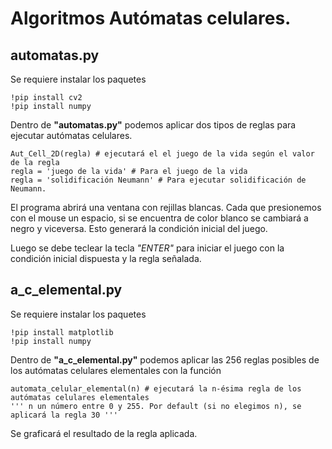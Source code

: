 # Algoritmos Autómatas celulares.

## automatas.py

Se requiere instalar los paquetes

```{python}
!pip install cv2
!pip install numpy
```

Dentro de **"automatas.py"** podemos aplicar dos tipos de reglas para ejecutar autómatas celulares.

```{python}
Aut_Cell_2D(regla) # ejecutará el el juego de la vida según el valor de la regla
regla = 'juego de la vida' # Para el juego de la vida
regla = 'solidificación Neumann' # Para ejecutar solidificación de Neumann.
```

El programa abrirá una ventana con rejillas blancas. Cada que presionemos con el mouse un espacio, si se encuentra de color blanco se cambiará a negro y viceversa. Esto generará la condición inicial del juego.

Luego se debe teclear la tecla *"ENTER"* para iniciar el juego con la condición inicial dispuesta y la regla señalada.

## a_c_elemental.py

Se requiere instalar los paquetes

```{python}
!pip install matplotlib
!pip install numpy
```

Dentro de **"a_c_elemental.py"** podemos aplicar las 256 reglas posibles de los autómatas celulares elementales con la función

```{python}
automata_celular_elemental(n) # ejecutará la n-ésima regla de los autómatas celulares elementales
''' n un número entre 0 y 255. Por default (si no elegimos n), se aplicará la regla 30 '''
```

Se graficará el resultado de la regla aplicada.

